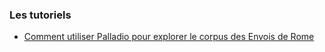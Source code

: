 ### Les tutoriels

* [Comment utiliser Palladio pour explorer le corpus des Envois de Rome](./tuto_palladio.md)
